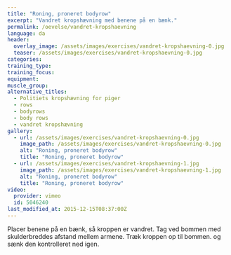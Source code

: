 ```yaml
---
title: "Roning, proneret bodyrow"
excerpt: "Vandret kropshævning med benene på en bænk."
permalink: /oevelse/vandret-kropshaevning
language: da
header:
  overlay_image: /assets/images/exercises/vandret-kropshaevning-0.jpg
  teaser: /assets/images/exercises/vandret-kropshaevning-0.jpg
categories:
training_type: 
training_focus: 
equipment:
muscle_group:
alternative_titles:
  - Politiets kropshævning for piger
  - rows
  - bodyrows
  - body rows
  - vandret kropshævning
gallery:
  - url: /assets/images/exercises/vandret-kropshaevning-0.jpg
    image_path: /assets/images/exercises/vandret-kropshaevning-0.jpg
    alt: "Roning, proneret bodyrow"
    title: "Roning, proneret bodyrow"
  - url: /assets/images/exercises/vandret-kropshaevning-1.jpg
    image_path: /assets/images/exercises/vandret-kropshaevning-1.jpg
    alt: "Roning, proneret bodyrow"
    title: "Roning, proneret bodyrow"
video:
  provider: vimeo
  id: 5046240
last_modified_at: 2015-12-15T08:37:00Z
---
```


Placer benene på en bænk, så kroppen er vandret. Tag ved bommen med skulderbreddes afstand mellem armene. Træk kroppen op til bommen. og sænk den kontrolleret ned igen.
